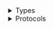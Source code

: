 <details>
<summary>Types</summary>

  - [GlueClient](/aws-sdk-swift/reference/0.x/AWSGlue/GlueClient)
  - [GlueClient.GlueClientConfiguration](/aws-sdk-swift/reference/0.x/AWSGlue/GlueClient.GlueClientConfiguration)
  - [GlueClientLogHandlerFactory](/aws-sdk-swift/reference/0.x/AWSGlue/GlueClientLogHandlerFactory)
  - [GlueClientTypes](/aws-sdk-swift/reference/0.x/AWSGlue/GlueClientTypes)

</details>

<details>
<summary>Protocols</summary>

  - [GlueClientProtocol](/aws-sdk-swift/reference/0.x/AWSGlue/GlueClientProtocol)

</details>
